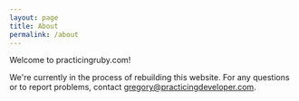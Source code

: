 ```yaml
---
layout: page
title: About
permalink: /about
---
```

Welcome to practicingruby.com!

We're currently in the process of rebuilding this website. For any questions
or to report problems, contact gregory@practicingdeveloper.com.